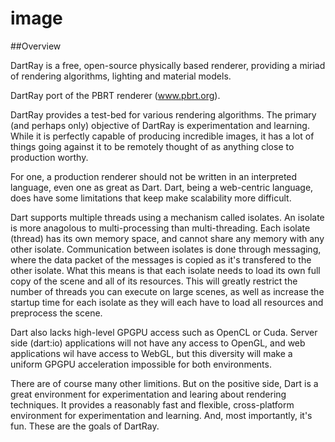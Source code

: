 # image

##Overview

DartRay is a free, open-source physically based renderer, providing a miriad
of rendering algorithms, lighting and material models.

DartRay port of the PBRT renderer (www.pbrt.org).

DartRay provides a test-bed for various rendering algorithms. 
The primary (and perhaps only) objective of DartRay is experimentation and 
learning. While it is perfectly capable of producing incredible images, it has 
a lot of things going against it to be remotely thought of as anything close to 
production worthy. 

For one, a production renderer should not be written in an interpreted 
language, even one as great as Dart. Dart, being a web-centric language, does
have some limitations that keep make scalability more difficult. 

Dart supports multiple threads using a mechanism called isolates. An isolate
is more anagolous to multi-processing than multi-threading. Each isolate 
(thread) has its own memory space, and cannot share any memory with any other
isolate. Communication between isolates is done through messaging, where the
data packet of the messages is copied as it's transfered to the other isolate.
What this means is that each isolate needs to load its own full copy of the 
scene and all of its resources. This will greatly restrict the number of threads
you can execute on large scenes, as well as increase the startup time for each 
isolate as they will each have to load all resources and preprocess the scene.  

Dart also lacks high-level GPGPU access such as OpenCL or Cuda.
Server side (dart:io) applications will not have any access to OpenGL, and
web applications wil have access to WebGL, but this diversity will make a 
uniform GPGPU acceleration impossible for both environments.

There are of course many other limitions. But on the positive side, Dart is
a great environment for experimentation and learing about rendering techniques.
It provides a reasonably fast and flexible, cross-platform environment for
experimentation and learning. And, most importantly, it's fun. These are the 
goals of DartRay.

